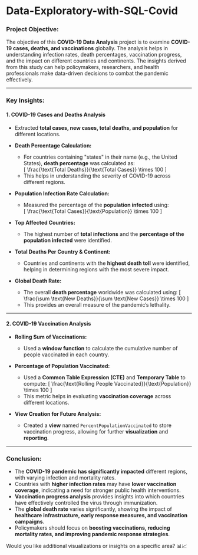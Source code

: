 # Data-Exploratory-with-SQL-Covid
### **Project Objective:**
The objective of this **COVID-19 Data Analysis** project is to examine **COVID-19 cases, deaths, and vaccinations** globally. The analysis helps in understanding infection rates, death percentages, vaccination progress, and the impact on different countries and continents. The insights derived from this study can help policymakers, researchers, and health professionals make data-driven decisions to combat the pandemic effectively.

---

### **Key Insights:**
#### **1. COVID-19 Cases and Deaths Analysis**
- Extracted **total cases, new cases, total deaths, and population** for different locations.
- **Death Percentage Calculation:**  
  - For countries containing "states" in their name (e.g., the United States), **death percentage** was calculated as:  
    \[
    \frac{\text{Total Deaths}}{\text{Total Cases}} \times 100
    \]
  - This helps in understanding the severity of COVID-19 across different regions.

- **Population Infection Rate Calculation:**  
  - Measured the percentage of the **population infected** using:  
    \[
    \frac{\text{Total Cases}}{\text{Population}} \times 100
    \]

- **Top Affected Countries:**  
  - The highest number of **total infections** and the **percentage of the population infected** were identified.

- **Total Deaths Per Country & Continent:**  
  - Countries and continents with the **highest death toll** were identified, helping in determining regions with the most severe impact.

- **Global Death Rate:**  
  - The overall **death percentage** worldwide was calculated using:
    \[
    \frac{\sum \text{New Deaths}}{\sum \text{New Cases}} \times 100
    \]
  - This provides an overall measure of the pandemic’s lethality.

---

#### **2. COVID-19 Vaccination Analysis**
- **Rolling Sum of Vaccinations:**
  - Used a **window function** to calculate the cumulative number of people vaccinated in each country.

- **Percentage of Population Vaccinated:**
  - Used a **Common Table Expression (CTE)** and **Temporary Table** to compute:
    \[
    \frac{\text{Rolling People Vaccinated}}{\text{Population}} \times 100
    \]
  - This metric helps in evaluating **vaccination coverage** across different locations.

- **View Creation for Future Analysis:**
  - Created a **view** named `PercentPopulationVaccinated` to store vaccination progress, allowing for further **visualization** and **reporting**.

---

### **Conclusion:**
- The **COVID-19 pandemic has significantly impacted** different regions, with varying infection and mortality rates.
- Countries with **higher infection rates** may have **lower vaccination coverage**, indicating a need for stronger public health interventions.
- **Vaccination progress analysis** provides insights into which countries have effectively controlled the virus through immunization.
- The **global death rate** varies significantly, showing the impact of **healthcare infrastructure, early response measures, and vaccination campaigns**.
- Policymakers should focus on **boosting vaccinations, reducing mortality rates, and improving pandemic response strategies**.

Would you like additional visualizations or insights on a specific area? 📊📈

